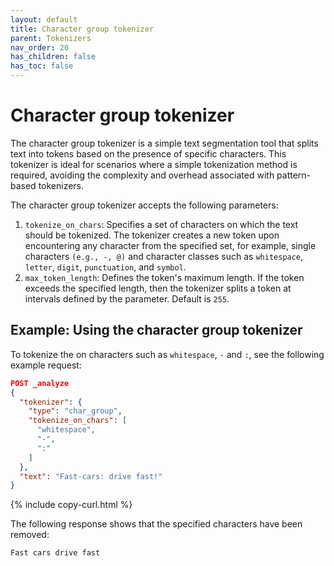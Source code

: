 ```yaml
---
layout: default
title: Character group tokenizer
parent: Tokenizers
nav_order: 20
has_children: false
has_toc: false
---
```


# Character group tokenizer

The character group tokenizer is a simple text segmentation tool that splits text into tokens based on the presence of specific characters. This tokenizer is ideal for scenarios where a simple tokenization method is required, avoiding the complexity and overhead associated with pattern-based tokenizers.

The character group tokenizer accepts the following parameters:

1. `tokenize_on_chars`: Specifies a set of characters on which the text should be tokenized. The tokenizer creates a new token upon encountering any character from the specified set, for example, single characters `(e.g., -, @)` and character classes such as `whitespace`, `letter`, `digit`, `punctuation`, and `symbol`.
2. `max_token_length`: Defines the token's maximum length. If the token exceeds the specified length, then the tokenizer splits a token at intervals defined by the parameter. Default is `255`.

## Example: Using the character group tokenizer

To tokenize the on characters such as `whitespace`, `-` and `:`, see the following example request:

```json
POST _analyze
{
  "tokenizer": {
    "type": "char_group",
    "tokenize_on_chars": [
      "whitespace",
      "-",
      ":"
    ]
  },
  "text": "Fast-cars: drive fast!"
}
```
{% include copy-curl.html %}

The following response shows that the specified characters have been removed: 

```
Fast cars drive fast
```
